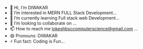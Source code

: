 - 👋 Hi, I’m DIWAKAR 
- 👀 I’m interested in MERN FULL Stack Development...
- 🌱 I’m currently learning Full stack web Development...
- 💞️ I’m looking to collaborate on ...
- 📫 How to reach me lokeshbsccomputerscience@gmail.com ...
- 😄 Pronouns: DIWAKAR 
- ⚡ Fun fact: Coding is Fun...

<!---
Diwakar822/Diwakar822 is a ✨ special ✨ repository because its `README.md` (this file) appears on your GitHub profile.
You can click the Preview link to take a look at your changes.
--->
